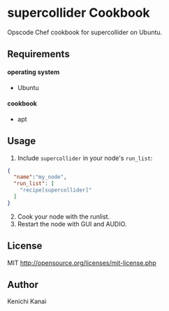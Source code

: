 supercollider Cookbook
======================
Opscode Chef cookbook for supercollider on Ubuntu.

Requirements
------------
#### operating system
- Ubuntu

#### cookbook
- apt

Usage
-----
1. Include `supercollider` in your node's `run_list`:
```json
{
  "name":"my_node",
  "run_list": [
    "recipe[supercollider]"
  ]
}
```

2. Cook your node with the runlist.
3. Restart the node with GUI and AUDIO.


License
-------
MIT
http://opensource.org/licenses/mit-license.php

Author
-------------------
Kenichi Kanai
